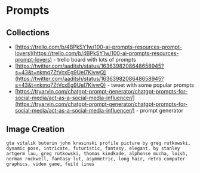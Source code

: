 # Prompts

## Collections

- [https://trello.com/b/4BPkSY1w/100-ai-prompts-resources-prompt-lovers](https://trello.com/b/4BPkSY1w/100-ai-prompts-resources-prompt-lovers) - trello board with lots of prompts
- [https://twitter.com/aaditsh/status/1636398208648658945?s=43&t=nkmq7ZtVcxEg9Uel7KivwQ](https://twitter.com/aaditsh/status/1636398208648658945?s=43&t=nkmq7ZtVcxEg9Uel7KivwQ) - tweet with some popular prompts
- [https://tryarvin.com/chatgpt-prompt-generator/chatgpt-prompts-for-social-media/act-as-a-social-media-influencer/](https://tryarvin.com/chatgpt-prompt-generator/chatgpt-prompts-for-social-media/act-as-a-social-media-influencer/) - prompt generator

## Image Creation

```
gta vitalik buterin john krasinski profile picture by greg rutkowski, dynamic pose, intricate, futuristic, fantasy, elegant, by stanley artgerm lau, greg rutkowski, thomas kindkade, alphonse mucha, loish, norman rockwell, fantasy lut, asymmetric, long hair, retro computer graphics, video game, fuild lines
```
